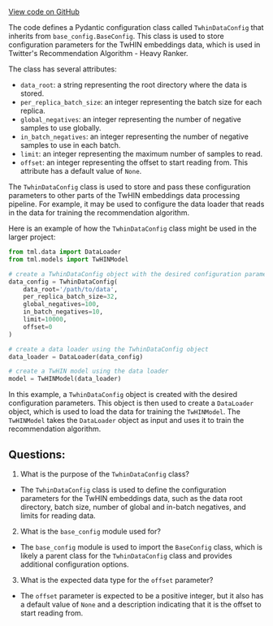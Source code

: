 [View code on GitHub](https://github.com/twitter/the-algorithm-ml/projects/twhin/data/config.py)

The code defines a Pydantic configuration class called `TwhinDataConfig` that inherits from `base_config.BaseConfig`. This class is used to store configuration parameters for the TwHIN embeddings data, which is used in Twitter's Recommendation Algorithm - Heavy Ranker. 

The class has several attributes:
- `data_root`: a string representing the root directory where the data is stored.
- `per_replica_batch_size`: an integer representing the batch size for each replica.
- `global_negatives`: an integer representing the number of negative samples to use globally.
- `in_batch_negatives`: an integer representing the number of negative samples to use in each batch.
- `limit`: an integer representing the maximum number of samples to read.
- `offset`: an integer representing the offset to start reading from. This attribute has a default value of `None`.

The `TwhinDataConfig` class is used to store and pass these configuration parameters to other parts of the TwHIN embeddings data processing pipeline. For example, it may be used to configure the data loader that reads in the data for training the recommendation algorithm.

Here is an example of how the `TwhinDataConfig` class might be used in the larger project:

```python
from tml.data import DataLoader
from tml.models import TwHINModel

# create a TwhinDataConfig object with the desired configuration parameters
data_config = TwhinDataConfig(
    data_root='/path/to/data',
    per_replica_batch_size=32,
    global_negatives=100,
    in_batch_negatives=10,
    limit=10000,
    offset=0
)

# create a data loader using the TwhinDataConfig object
data_loader = DataLoader(data_config)

# create a TwHIN model using the data loader
model = TwHINModel(data_loader)
``` 

In this example, a `TwhinDataConfig` object is created with the desired configuration parameters. This object is then used to create a `DataLoader` object, which is used to load the data for training the `TwHINModel`. The `TwHINModel` takes the `DataLoader` object as input and uses it to train the recommendation algorithm.
## Questions: 
 1. What is the purpose of the `TwhinDataConfig` class?
- The `TwhinDataConfig` class is used to define the configuration parameters for the TwHIN embeddings data, such as the data root directory, batch size, number of global and in-batch negatives, and limits for reading data.

2. What is the `base_config` module used for?
- The `base_config` module is used to import the `BaseConfig` class, which is likely a parent class for the `TwhinDataConfig` class and provides additional configuration options.

3. What is the expected data type for the `offset` parameter?
- The `offset` parameter is expected to be a positive integer, but it also has a default value of `None` and a description indicating that it is the offset to start reading from.